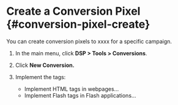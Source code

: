 # Create a Conversion Pixel {#conversion-pixel-create}

<!-- FOr search, you have to specify transaction properties to track. These are configured for a specific conversion type -- not just any metric you want. Clarify if you can/should use both types of tags on your sites, or if you'd only do that if you also have Search. I assume  the Search and DSP conversions won't overlap/join if they use different tags. -->

<!-- why are they associated with just one campaign? -->

You can create conversion pixels to xxxx  for a specific campaign.

1. In the main menu, click **DSP > Tools > Conversions**.
1. Click **New Conversion.** 


1. Implement the tags:
    * Implement HTML tags in webpages...
    * Implement Flash tags in Flash applications...